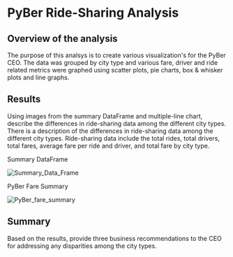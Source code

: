 # PyBer Ride-Sharing Analysis

## Overview of the analysis
The purpose of this analsys is to create various visualization's for the PyBer CEO. The data was grouped by city type and various fare, driver and ride related metrics were graphed using scatter plots, pie charts, box & whisker plots and line graphs. 

## Results
Using images from the summary DataFrame and multiple-line chart, describe the differences in ride-sharing data among the different city types. There is a description of the differences in ride-sharing data among the different city types. Ride-sharing data include the total rides, total drivers, total fares, average fare per ride and driver, and total fare by city type.



Summary DataFrame

![Summary_Data_Frame](https://user-images.githubusercontent.com/90863226/139502626-9fce7214-d5b7-472e-9989-446864815875.png)

PyBer Fare Summary

![PyBer_fare_summary](https://user-images.githubusercontent.com/90863226/139502659-faa9a423-007d-4f6a-85d4-589cb2309e24.png)

## Summary
Based on the results, provide three business recommendations to the CEO for addressing any disparities among the city types.
